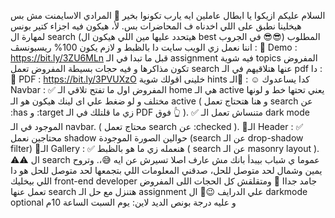 
السلام عليكم ازيكوا يا ابطال عاملين ايه يارب تكونوا بخير 💙
المرادي الاسايمنت مش بس هيخلينا نطبق على اللي اخدناه ف المحاضرات بس. لأ، هيكون فيه اجزاء كتير بونس لمهارة ال search (هيتحدد عليها مين اللي هيكون ال best في الجروب 😎😎) 
المطلوب اننا نعمل زي الويب سايت دا بالظبط و لازم يكون 100% ريسبونسڤ : 
📌 Demo : https://bit.ly/3ZU6MLn
قبل ما تبدا في الـ assignment فيه شوية topics المفروض تكون مذاكرها و فيه حجات بسيطة المفروض تعمل search عنها هتلاقيهم في الـ pdf دا : 
📝 PDF :  https://bit.ly/3PVUXzO
خلينى اقولك شوية hints كدا يساعدوك ☺ : 
🔴الـ Navbar : 
✅ المفروض اول ما تفتح تلاقي الـ home هي الـ active يعني تحتها خط و لونها مختلف و لو ضغط علي اى لينك هيكون هو الـ active ( و هنا هتحتاج تعمل search عن :has  و :target زي ما قلتلك في الـ PDF فوق 👆 ).
✅ متنساش تعمل الـ dark mode الموجود في الـ navbar. ( محتاج تعمل search عن :checked  ).
🔴الـ Header : 
✅ محتاجين نعمل shadow حوالين الصورة الموجودة (search عن الـ drop-shadow filter)
🔴الـ Gallery : 
✅ هنعمله زي ما هو بالظبط ( search عن الـ masonry layout ).
⚠⚠ ال search عموما ي شباب بيبدأ بانك مش عارف اصلا تسيرش عن ايه 😅،. وتروح يمين وشمال لحد متوصل للحل، صدقني المعلومات اللي بتجمعها لحد متوصل للحل هو دا اللي بيخليك  front-end developer جامد جداا 💙
ومتقلقش كل الحجات اللى المفروض تعمل عنها search هتنزل مع حل الـ assignment علي الدرايف 😉💙
ال darkmode optional و عليه درجة بونص
الديد لاين: يوم السبت الساعة 10م
